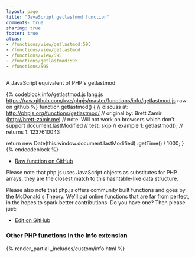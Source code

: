```yaml
---
layout: page
title: "JavaScript getlastmod function"
comments: true
sharing: true
footer: true
alias:
- /functions/view/getlastmod:595
- /functions/view/getlastmod
- /functions/view/595
- /functions/getlastmod:595
- /functions/595
---
```

<!-- Generated by Rakefile:build -->
A JavaScript equivalent of PHP's getlastmod

{% codeblock info/getlastmod.js lang:js https://raw.github.com/kvz/phpjs/master/functions/info/getlastmod.js raw on github %}
function getlastmod() {
  //  discuss at: http://phpjs.org/functions/getlastmod/
  // original by: Brett Zamir (http://brett-zamir.me)
  //        note: Will not work on browsers which don't support document.lastModified
  //        test: skip
  //   example 1: getlastmod();
  //   returns 1: 1237610043

  return new Date(this.window.document.lastModified)
    .getTime() / 1000;
}
{% endcodeblock %}

 - [Raw function on GitHub](https://github.com/kvz/phpjs/blob/master/functions/info/getlastmod.js)

Please note that php.js uses JavaScript objects as substitutes for PHP arrays, they are 
the closest match to this hashtable-like data structure. 

Please also note that php.js offers community built functions and goes by the 
[McDonald's Theory](https://medium.com/what-i-learned-building/9216e1c9da7d). We'll put online 
functions that are far from perfect, in the hopes to spark better contributions. 
Do you have one? Then please just: 

 - [Edit on GitHub](https://github.com/kvz/phpjs/edit/master/functions/info/getlastmod.js)


### Other PHP functions in the info extension
{% render_partial _includes/custom/info.html %}
